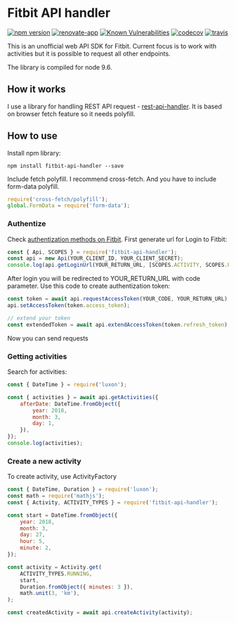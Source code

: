 # Fitbit API handler

[![npm version](https://badge.fury.io/js/fitbit-api-handler.svg)](https://badge.fury.io/js/fitbit-api-handler)
[![renovate-app](https://img.shields.io/badge/renovate-app-blue.svg)](https://renovateapp.com/) 
[![Known Vulnerabilities](https://snyk.io/test/github/fabulator/fitbit-api-handler/badge.svg)](https://snyk.io/test/github/fabulator/fitbit-api-handler)
[![codecov](https://codecov.io/gh/fabulator/fitbit-api-handler/branch/master/graph/badge.svg)](https://codecov.io/gh/fabulator/fitbit-api-handler) 
[![travis](https://travis-ci.org/fabulator/fitbit-api-handler.svg?branch=master)](https://travis-ci.org/fabulator/fitbit-api-handler)

This is an unofficial web API SDK for Fitbit. Current focus is to work with activities but it is possible to request all other endpoints.

The library is compiled for node 9.6.

## How it works
I use a library for handling REST API request - [rest-api-handler](https://github.com/fabulator/rest-api-handler). It is based on browser fetch feature so it needs polyfill.

## How to use

Install npm library:

```
npm install fitbit-api-handler --save
```

Include fetch polyfill. I recommend cross-fetch. And you have to include form-data polyfill.

```javascript
require('cross-fetch/polyfill');
global.FormData = require('form-data');
```

### Authentize

Check [authentization methods on Fitbit](https://dev.fitbit.com/build/reference/web-api/oauth2/). First generate url for Login to Fitbit:

```javascript
const { Api, SCOPES } = require('fitbit-api-handler');
const api = new Api(YOUR_CLIENT_ID, YOUR_CLIENT_SECRET);
console.log(api.getLoginUrl(YOUR_RETURN_URL, [SCOPES.ACTIVITY, SCOPES.PROFILE]))
```

After login you will be redirected to YOUR_RETURN_URL with code parameter. Use this code to create authentization token:

```javascript
const token = await api.requestAccessToken(YOUR_CODE, YOUR_RETURN_URL);
api.setAccessToken(token.access_token);

// extend your token
const extendedToken = await api.extendAccessToken(token.refresh_token);
```

Now you can send requests

### Getting activities

Search for activities:

```javascript
const { DateTime } = require('luxon');

const { activities } = await api.getActivities({
    afterDate: DateTime.fromObject({
        year: 2018,
        month: 3,
        day: 1,
    }),
});
console.log(activities);
```

### Create a new activity

To create activity, use ActivityFactory

```javascript
const { DateTime, Duration } = require('luxon');
const math = require('mathjs');
const { Activity, ACTIVITY_TYPES } = require('fitbit-api-handler');

const start = DateTime.fromObject({
    year: 2018,
    month: 3,
    day: 27,
    hour: 5,
    minute: 2,
});

const activity = Activity.get(
    ACTIVITY_TYPES.RUNNING,
    start,
    Duration.fromObject({ minutes: 3 }),
    math.unit(3, 'km'),
);

const createdActivity = await api.createActivity(activity);
```
